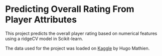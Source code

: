 # Predicting Overall Rating From Player Attributes

This project predicts the overall player rating based on numerical features using a ridgeCV model in Scikit-learn.

The data used for the project was loaded on [Kaggle](https://www.kaggle.com/datasets/hugomathien/soccer) by Hugo Mathien.

